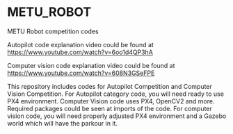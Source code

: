 # METU_ROBOT
METU Robot competition codes 

Autopilot code explanation video could be found at https://www.youtube.com/watch?v=6oo1d4QP3hA

Computer vision code explanation video could be found at https://www.youtube.com/watch?v=608N3GSeFPE

This repository includes codes for Autopilot Competition and Computer Vision Competition.
For Autopilot category code, you will need ready to use PX4 environment. Computer Vision code uses PX4, OpenCV2 and more. Required packages could be seen at imports of the code. 
For computer vision code, you will need properly adjusted PX4 environment and a Gazebo world which will have the parkour in it. 

